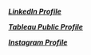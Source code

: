 ***[LinkedIn Profile](https://www.linkedin.com/in/benedickyansen/)***

***[Tableau Public Profile](https://public.tableau.com/app/profile/benedick.yansen)***

***[Instagram Profile](https://www.instagram.com/benedickyansen/)***

